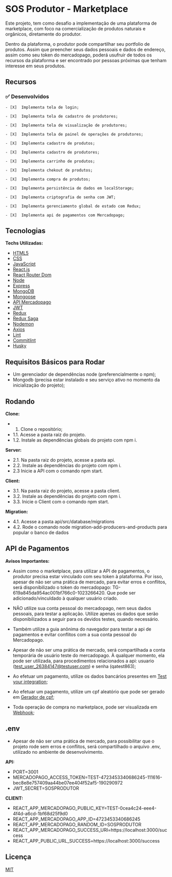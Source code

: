 # SOS Produtor - Marketplace

Este projeto, tem como desafio a implementação de uma plataforma de marketplace, com foco na comercialização de produtos naturais e orgânicos, diretamente do produtor.

Dentro da plataforma, o produtor pode compartilhar seu portfolio de produtos. Assim que preencher seus dados pessoais e dados de endereço, assim como seu token do mercadopago, poderá usufruir de todos os recursos da plataforma e ser encontrado por pessoas próximas que tenham interesse em seus produtos.


## Recursos

### ✅  Desenvolvidos

    - [X]  Implementa tela de login;

    - [X]  Implementa tela de cadastro de produtores;

    - [X]  Implementa tela de visualização de produtores;

    - [X]  Implementa tela de painel de operações de produtores;

    - [X]  Implementa cadastro de produtos;

    - [X]  Implementa cadastro de produtores;

    - [X]  Implementa carrinho de produtos;

    - [X]  Implementa chekout de produtos;

    - [X]  Implementa compra de produtos;

    - [X]  Implementa persistência de dados em localStorage;

    - [X]  Implementa criptografia de senha com JWT;

    - [X]  Implementa gerenciamento global de estado com Redux;

    - [X]  Implementa api de pagamentos com Mercadopago;


## Tecnologias

**Techs Utilizadas:**
- [HTML5](https://developer.mozilla.org/en-US/docs/Glossary/HTML5)
- [CSS](https://developer.mozilla.org/en-US/docs/Glossary/css)
- [JavaScript](https://developer.mozilla.org/en-US/docs/Glossary/JavaScript)
- [React.js](https://reactjs.org/docs/getting-started.html)
- [React Router Dom](https://reactrouter.com/web/guides/quick-start)
- [Node](https://nodejs.org/en/)
- [Express](https://expressjs.com/)
- [MongoDB](https://www.mongodb.com/)
- [Mongoose](https://mongoosejs.com/)
- [API Mercadopago](https://www.mercadopago.com.br/developers/en/reference)
- [JWT](https://jwt.io/)
- [Redux](https://redux.js.org/)
- [Redux Saga](https://redux-saga.js.org/)
- [Nodemon](https://www.npmjs.com/package/nodemon)
- [Axios](https://github.com/axios/axios)
- [Lint](https://www.npmjs.com/package/lint)
- [Commitlint](https://www.npmjs.com/package/commitlint)
- [Husky](https://www.npmjs.com/package/husky)


## Requisitos Básicos para Rodar

- Um gerenciador de dependências node (preferencialmente o npm);
- Mongodb (precisa estar instalado e seu serviço ativo no momento da inicialização do projeto);


## Rodando

**Clone:**
- 1. Clone o repositório;
- 1.1. Acesse a pasta raiz do projeto.
- 1.2. Instale as dependências globais do projeto com npm i.

**Server:**
- 2.1. Na pasta raiz do projeto, acesse a pasta api.
- 2.2. Instale as dependências do projeto com npm i.
- 2.3 Inicie a API com o comando npm start.

**Client:**
- 3.1. Na pasta raiz do projeto, acesse a pasta client.
- 3.2. Instale as dependências do projeto com npm i.
- 3.3. Inicie o Client com o comando npm start.

**Migration:**
- 4.1. Acesse a pasta api/src/database/migrations
- 4.2. Rode o comando node migration-add-producers-and-products para popular o banco de dados


## API de Pagamentos

**Avisos Importantes:**
- Assim como o marketplace, para utilizar a API de pagamentos, o produtor precisa estar vinculado com seu token à plataforma. Por isso, apesar de não ser uma prática de mercado, para evitar erros e conflitos, será disponibilizado o token do mercadopago: TG-619a845da954ac001bf766c0-1023266420. Que pode ser adicionado/vinculdado à qualquer usuário criado.

- NÃO utilize sua conta pessoal do mercadopago, nem seus dados pessoais, para testar a aplicação. Utilize apenas os dados que serão disponibilizados a seguir para os devidos testes, quando necessário.

- Também utilize a guia anônima do navegador para testar a api de pagamentos e evitar conflitos com a sua conta pessoal do Mercadopago.

- Apesar de não ser uma prática de mercado, será compartilhada a conta temporária de usuário teste do mercadopago. À qualquer momento, ela pode ser utilizada, para procedimentos relacionados a api: usuario (test_user_26384147@testuser.com) e senha (qatest863);

- Ao efetuar um pagamento, utilize os dados bancários presentes em [Test your integration](https://www.mercadopago.com.br/developers/en/guides/online-payments/checkout-pro/test-integration);

- Ao efetuar um pagamento, utilize um cpf aleatório que pode ser gerado em [Gerador de cpf](https://www.4devs.com.br/gerador_de_cpf);

- Toda operação de compra no marketplace, pode ser visualizada em [Webhook](https://webhook.site/#!/3c638d4a-c6e9-4096-bb12-7cf4efa9d47b/3451fef7-8509-4204-b848-f79ce5b84944/1);


## .env
- Apesar de não ser uma prática de mercado, para possibilitar que o projeto rode sem erros e conflitos, será compartilhado o arquivo .env, utilizado no ambiente de desenvolvimento.

**API:**
- PORT=3001
- MERCADOPAGO_ACCESS_TOKEN=TEST-4723453340686245-111616-bec8e8e757409aa44be07ee404f52af5-190290972
- JWT_SECRET=SOSPRODUTOR

**CLIENT:**
- REACT_APP_MERCADOPAGO_PUBLIC_KEY=TEST-0cea4c24-eee4-4f4d-a6cd-1bf68d25f9d0
- REACT_APP_MERCADOPAGO_APP_ID=4723453340686245
- REACT_APP_MERCADOPAGO_RANDOM_ID=SOSPRODUTOR
- REACT_APP_MERCADOPAGO_SUCCESS_URI=https://localhost:3000/success
- REACT_APP_PUBLIC_URL_SUCCESS=https://localhost:3000/success

## Licença

[MIT](https://choosealicense.com/licenses/mit/)
